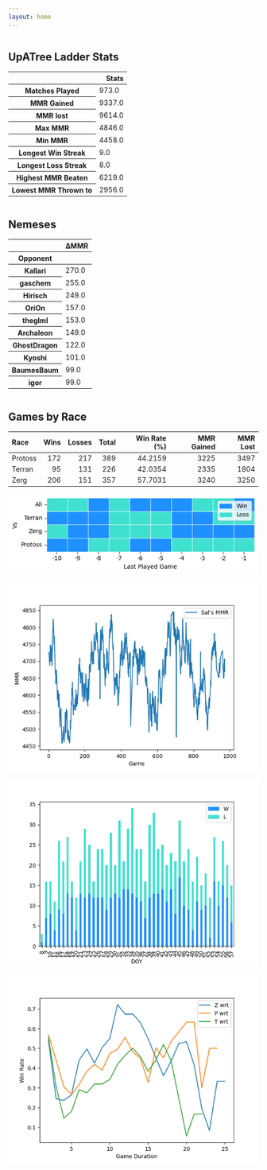 ```yaml
---
layout: home
---
```


<div class="row">
    <div class="column">
        <h2>UpATree Ladder Stats</h2>
        <table ">
  <thead>
    <tr style="text-align: right;">
      <th></th>
      <th>Stats</th>
    </tr>
  </thead>
  <tbody>
    <tr>
      <th>Matches Played</th>
      <td>973.0</td>
    </tr>
    <tr>
      <th>MMR Gained</th>
      <td>9337.0</td>
    </tr>
    <tr>
      <th>MMR lost</th>
      <td>9614.0</td>
    </tr>
    <tr>
      <th>Max MMR</th>
      <td>4846.0</td>
    </tr>
    <tr>
      <th>Min MMR</th>
      <td>4458.0</td>
    </tr>
    <tr>
      <th>Longest Win Streak</th>
      <td>9.0</td>
    </tr>
    <tr>
      <th>Longest Loss Streak</th>
      <td>8.0</td>
    </tr>
    <tr>
      <th>Highest MMR Beaten</th>
      <td>6219.0</td>
    </tr>
    <tr>
      <th>Lowest MMR Thrown to</th>
      <td>2956.0</td>
    </tr>
  </tbody>
</table>
    </div>
    <div class="column">
        <h2>Nemeses</h2>
        <table ">
  <thead>
    <tr style="text-align: right;">
      <th></th>
      <th>ΔMMR</th>
    </tr>
    <tr>
      <th>Opponent</th>
      <th></th>
    </tr>
  </thead>
  <tbody>
    <tr>
      <th>Kallari</th>
      <td>270.0</td>
    </tr>
    <tr>
      <th>gaschem</th>
      <td>255.0</td>
    </tr>
    <tr>
      <th>Hirisch</th>
      <td>249.0</td>
    </tr>
    <tr>
      <th>OriOn</th>
      <td>157.0</td>
    </tr>
    <tr>
      <th>theglml</th>
      <td>153.0</td>
    </tr>
    <tr>
      <th>Archaleon</th>
      <td>149.0</td>
    </tr>
    <tr>
      <th>GhostDragon</th>
      <td>122.0</td>
    </tr>
    <tr>
      <th>Kyoshi</th>
      <td>101.0</td>
    </tr>
    <tr>
      <th>BaumesBaum</th>
      <td>99.0</td>
    </tr>
    <tr>
      <th>igor</th>
      <td>99.0</td>
    </tr>
  </tbody>
</table>
    </div>
</div>

## Games by Race

| Race    |   Wins |   Losses |   Total |   Win Rate (%) |   MMR Gained |   MMR Lost |
|:--------|-------:|---------:|--------:|---------------:|-------------:|-----------:|
| Protoss |    172 |      217 |     389 |        44.2159 |         3225 |       3497 |
| Terran  |     95 |      131 |     226 |        42.0354 |         2335 |       1804 |
| Zerg    |    206 |      151 |     357 |        57.7031 |         3240 |       3250 |

![Games by Race](./assets/gm_hist.png)

![Sal's MMR](./assets/MMR.png)

![Daily Stats](./assets/daily.png)

![Win Rate vs Time](./assets/r_wrt.png)

